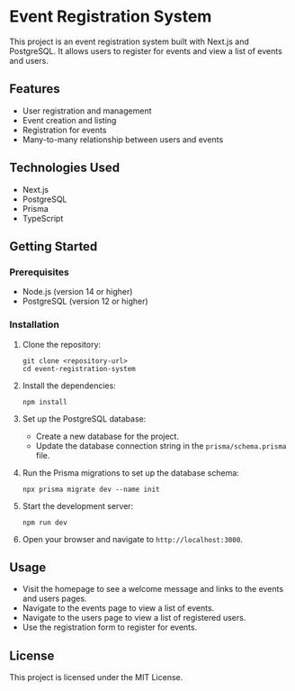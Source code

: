 # Event Registration System

This project is an event registration system built with Next.js and PostgreSQL. It allows users to register for events and view a list of events and users.

## Features

- User registration and management
- Event creation and listing
- Registration for events
- Many-to-many relationship between users and events

## Technologies Used

- Next.js
- PostgreSQL
- Prisma
- TypeScript

## Getting Started

### Prerequisites

- Node.js (version 14 or higher)
- PostgreSQL (version 12 or higher)

### Installation

1. Clone the repository:

   ```
   git clone <repository-url>
   cd event-registration-system
   ```

2. Install the dependencies:

   ```
   npm install
   ```

3. Set up the PostgreSQL database:

   - Create a new database for the project.
   - Update the database connection string in the `prisma/schema.prisma` file.

4. Run the Prisma migrations to set up the database schema:

   ```
   npx prisma migrate dev --name init
   ```

5. Start the development server:

   ```
   npm run dev
   ```

6. Open your browser and navigate to `http://localhost:3000`.

## Usage

- Visit the homepage to see a welcome message and links to the events and users pages.
- Navigate to the events page to view a list of events.
- Navigate to the users page to view a list of registered users.
- Use the registration form to register for events.

## License

This project is licensed under the MIT License.